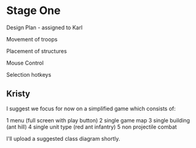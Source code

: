 Stage One
=========

Design Plan - assigned to Karl

Movement of troops

Placement of structures

Mouse Control

Selection hotkeys

Kristy
------
  I suggest we focus for now on a simplified game which consists of:
  
  1 menu (full screen with play button)
  2 single game map
  3 single building (ant hill)
  4 single unit type (red ant infantry)
  5 non projectile combat
  
  I'll upload a suggested class diagram shortly.

